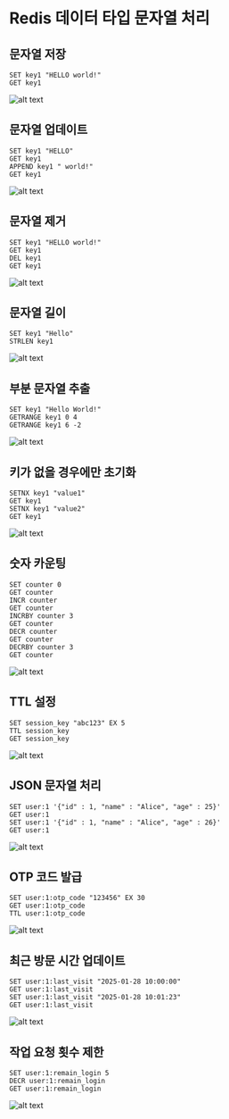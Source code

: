 # Redis 데이터 타입 문자열 처리

## 문자열 저장

```
SET key1 "HELLO world!"
GET key1
```

![alt text](20250129_003142.png)

## 문자열 업데이트

```
SET key1 "HELLO"
GET key1
APPEND key1 " world!"
GET key1
```

![alt text](20250129_003235.png)

## 문자열 제거

```
SET key1 "HELLO world!"
GET key1
DEL key1
GET key1
```

![alt text](20250129_003320.png)

## 문자열 길이

```
SET key1 "Hello"
STRLEN key1
```

![alt text](20250129_011425.png)

## 부분 문자열 추출

```
SET key1 "Hello World!"
GETRANGE key1 0 4
GETRANGE key1 6 -2
```

![alt text](20250129_011703.png)

## 키가 없을 경우에만 초기화

```
SETNX key1 "value1"
GET key1
SETNX key1 "value2"
GET key1
```

![alt text](20250129_025838.png)

## 숫자 카운팅

```
SET counter 0
GET counter
INCR counter
GET counter
INCRBY counter 3
GET counter
DECR counter
GET counter
DECRBY counter 3
GET counter
```

![alt text](20250129_004543.png)

## TTL 설정

```
SET session_key "abc123" EX 5
TTL session_key
GET session_key
```

![alt text](20250129_005759.png)

## JSON 문자열 처리

```
SET user:1 '{"id" : 1, "name" : "Alice", "age" : 25}'
GET user:1
SET user:1 '{"id" : 1, "name" : "Alice", "age" : 26}'
GET user:1
```

![alt text](20250129_010953.png)

## OTP 코드 발급

```
SET user:1:otp_code "123456" EX 30
GET user:1:otp_code
TTL user:1:otp_code
```

![alt text](20250129_025938.png)

## 최근 방문 시간 업데이트

```
SET user:1:last_visit "2025-01-28 10:00:00"
GET user:1:last_visit
SET user:1:last_visit "2025-01-28 10:01:23"
GET user:1:last_visit
```

![alt text](20250129_025957.png)

## 작업 요청 횟수 제한

```
SET user:1:remain_login 5
DECR user:1:remain_login
GET user:1:remain_login
```

![alt text](20250129_030019.png)